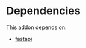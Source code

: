 # Dependencies

This addon depends on:

- [fastapi](../../../../odoo-bringout-oca-rest-framework-fastapi)
